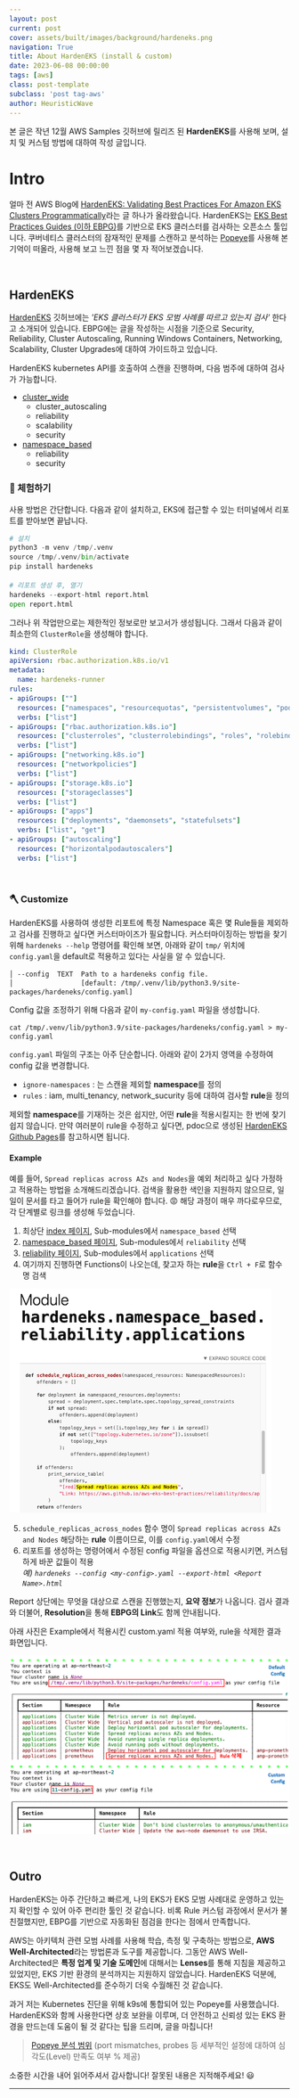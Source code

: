 ```yaml
---
layout: post
current: post
cover: assets/built/images/background/hardeneks.png
navigation: True
title: About HardenEKS (install & custom)
date: 2023-06-08 00:00:00
tags: [aws]
class: post-template
subclass: 'post tag-aws'
author: HeuristicWave
---
```

본 글은 작년 12월 AWS Samples 깃허브에 릴리즈 된 **HardenEKS**를 사용해 보며, 설치 및 커스텀 방법에 대하여 작성 글입니다.

# Intro

얼마 전 AWS Blog에 [HardenEKS: Validating Best Practices For Amazon EKS Clusters Programmatically](https://aws.amazon.com/ko/blogs/containers/hardeneks-validating-best-practices-for-amazon-eks-clusters-programmatically/ )라는 글 하나가 올라왔습니다.
HardenEKS는 [EKS Best Practices Guides (이하 EBPG)](https://aws.github.io/aws-eks-best-practices/ )를 기반으로 EKS 클러스터를 검사하는 오픈소스 툴입니다. 
쿠버네티스 클러스터의 잠재적인 문제를 스캔하고 분석하는 [Popeye](https://github.com/derailed/popeye )를 사용해 본 기억이 떠올라, 사용해 보고 느낀 점을 몇 자 적어보겠습니다.

<br>

## HardenEKS

[HardenEKS](https://github.com/aws-samples/hardeneks) 깃허브에는 *'EKS 클러스터가 EKS 모범 사례를 따르고 있는지 검사'* 한다고 소개되어 있습니다.
EBPG에는 글을 작성하는 시점을 기준으로 Security, Reliability, Cluster Autoscaling, Running Windows Containers, Networking, Scalability, Cluster Upgrades에 대하여 가이드하고 있습니다.

HardenEKS kubernetes API를 호출하여 스캔을 진행하며, 다음 범주에 대하여 검사가 가능합니다. 

- [cluster_wide](https://github.com/aws-samples/hardeneks/tree/main/hardeneks/cluster_wide)
    - cluster_autoscaling
    - reliability
    - scalability
    - security
- [namespace_based](https://github.com/aws-samples/hardeneks/tree/main/hardeneks/namespace_based)
    - reliability
    - security

### 👀 체험하기

사용 방법은 간단합니다. 다음과 같이 설치하고, EKS에 접근할 수 있는 터미널에서 리포트를 받아보면 끝납니다.

```python
# 설치
python3 -m venv /tmp/.venv
source /tmp/.venv/bin/activate
pip install hardeneks

# 리포트 생성 후, 열기
hardeneks --export-html report.html
open report.html
```

그러나 위 작업만으로는 제한적인 정보로만 보고서가 생성됩니다. 그래서 다음과 같이 최소한의 `ClusterRole`을 생성해야 합니다.

```yaml
kind: ClusterRole
apiVersion: rbac.authorization.k8s.io/v1
metadata:
  name: hardeneks-runner
rules:
- apiGroups: [""]
  resources: ["namespaces", "resourcequotas", "persistentvolumes", "pods", "services"]
  verbs: ["list"]
- apiGroups: ["rbac.authorization.k8s.io"]
  resources: ["clusterroles", "clusterrolebindings", "roles", "rolebindings"]
  verbs: ["list"]
- apiGroups: ["networking.k8s.io"]
  resources: ["networkpolicies"]
  verbs: ["list"]
- apiGroups: ["storage.k8s.io"]
  resources: ["storageclasses"]
  verbs: ["list"]
- apiGroups: ["apps"]
  resources: ["deployments", "daemonsets", "statefulsets"]
  verbs: ["list", "get"]
- apiGroups: ["autoscaling"]
  resources: ["horizontalpodautoscalers"]
  verbs: ["list"]
```

<br>

### 🪓 Customize

HardenEKS를 사용하여 생성한 리포트에 특정 Namespace 혹은 몇 Rule들을 제외하고 검사를 진행하고 싶다면 커스터마이즈가 필요합니다. 
커스터마이징하는 방법을 찾기 위해 `hardeneks --help` 명령어를 확인해 보면, 아래와 같이 `tmp/` 위치에 `config.yaml`을 default로 적용하고 있다는 사실을 알 수 있습니다.

```shell
│ --config  TEXT  Path to a hardeneks config file.
│                 [default: /tmp/.venv/lib/python3.9/site-packages/hardeneks/config.yaml]
```

Config 값을 조정하기 위해 다음과 같이 `my-config.yaml` 파일을 생성합니다.

```shell
cat /tmp/.venv/lib/python3.9/site-packages/hardeneks/config.yaml > my-config.yaml
```

`config.yaml` 파일의 구조는 아주 단순합니다. 아래와 같이 2가지 영역을 수정하여 config 값을 변경합니다.

- `ignore-namespaces` : 는 스캔을 제외할 **namespace**를 정의
- `rules` : iam, multi_tenancy, network_sucurity 등에 대하여 검사할 **rule**을 정의

제외할 **namespace**를 기재하는 것은 쉽지만, 어떤 **rule**을 적용시킬지는 한 번에 찾기 쉽지 않습니다. 
만약 여러분이 rule을 수정하고 싶다면, pdoc으로 생성된 [HardenEKS Github Pages](https://aws-samples.github.io/hardeneks/ )를 참고하시면 됩니다.

#### Example

예를 들어, `Spread replicas across AZs and Nodes`을 예외 처리하고 싶다 가정하고 적용하는 방법을 소개해드리겠습니다.
검색을 활용한 색인을 지원하지 않으므로, 일일이 문서를 타고 들어가 rule을 확인해야 합니다. 😡 해당 과정이 매우 까다로우므로, 각 단계별로 링크를 생성해 두었습니다.

1. 최상단 [index 페이지](https://aws-samples.github.io/hardeneks/index.html), Sub-modules에서 `namespace_based` 선택
2. [namespace_based 페이지](https://aws-samples.github.io/hardeneks/namespace_based/index.html),  Sub-modules에서 `reliability` 선택
3. [reliability 페이지](https://aws-samples.github.io/hardeneks/namespace_based/reliability/index.html), Sub-modules에서 `applications` 선택
4. 여기까지 진행하면 Functions이 나오는데, 찾고자 하는 **rule**을 `Ctrl + F`로 함수 명 검색

![hardeneks-rule](../../assets/built/images/post/aws/rule.png)

5. `schedule_replicas_across_nodes` 함수 명이 `Spread replicas across AZs and Nodes` 해당하는 **rule** 이름이므로,
   이를 `config.yaml`에서 수정
6. 리포트를 생성하는 명령어에서 수정된 config 파일을 옵션으로 적용시키면, 커스텀 하게 바꾼 값들이 적용 <br>
   *예) `hardeneks --config <my-config>.yaml --export-html <Report Name>.html`*

Report 상단에는 무엇을 대상으로 스캔을 진행했는지, **요약 정보**가 나옵니다. 검사 결과와 더불어, **Resolution**을 통해 **EBPG의 Link**도 함께 안내됩니다.

아래 사진은 Example에서 적용시킨 custom.yaml 적용 여부와, rule을 삭제한 결과 화면입니다. 

![result.png](../../assets/built/images/post/aws/result.png)

<br>

## Outro

HardenEKS는 아주 간단하고 빠르게, 나의 EKS가 EKS 모범 사례대로 운영하고 있는지 확인할 수 있어 아주 편리한 툴인 것 같습니다.
비록 Rule 커스텀 과정에서 문서가 불친절했지만, EBPG를 기반으로 자동화된 점검을 한다는 점에서 만족합니다.

AWS는 아키텍처 관련 모범 사례를 사용해 학습, 측정 및 구축하는 방법으로, **AWS Well-Architected**라는 방법론과 도구를 제공합니다.
그동안 AWS Well-Architected은 **특정 업계 및 기술 도메인**에 대해서는 **Lenses**를 통해 지침을 제공하고 있었지만,
EKS 기반 환경의 분석까지는 지원하지 않았습니다. HardenEKS 덕분에, EKS도 Well-Architected를 준수하기 더욱 수월해진 것 같습니다.

과거 저는 Kubernetes 진단을 위해 k9s에 통합되어 있는 Popeye를 사용했습니다. HardenEKS와 함께 사용한다면 상호 보완을 이루며, 
더 안전하고 신뢰성 있는 EKS 환경을 만드는데 도움이 될 것 같다는 팁을 드리며, 글을 마칩니다!

> [Popeye 분석 범위](https://github.com/derailed/popeye#sanitizers) (port mismatches, probes 등 세부적인 설정에 대하여 심각도(Level)  만족도 여부 % 제공) 

소중한 시간을 내어 읽어주셔서 감사합니다! 잘못된 내용은 지적해주세요! 😃

---
